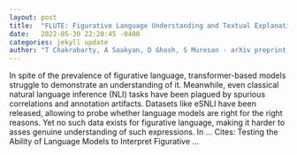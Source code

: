 ```yaml
---
layout: post
title:  "FLUTE: Figurative Language Understanding and Textual Explanations"
date:   2022-05-30 22:20:45 -0400
categories: jekyll update
author: "T Chakrabarty, A Saakyan, D Ghosh, S Muresan - arXiv preprint arXiv:2205.12404, 2022"
---
```

In spite of the prevalence of figurative language, transformer-based models struggle to demonstrate an understanding of it. Meanwhile, even classical natural language inference (NLI) tasks have been plagued by spurious correlations and annotation artifacts. Datasets like eSNLI have been released, allowing to probe whether language models are right for the right reasons. Yet no such data exists for figurative language, making it harder to asses genuine understanding of such expressions. In … Cites: ‪Testing the Ability of Language Models to Interpret Figurative …‬